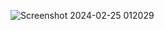 ![Screenshot 2024-02-25 012029](https://github.com/ash-2-code-12/react-js-todo-app/assets/128391295/c4efd0b3-521c-41eb-aaf7-1a10ef0773a3)
